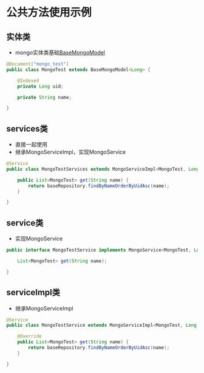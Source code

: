 # 公共方法使用示例

## 实体类


- mongo实体类基础[BaseMongoModel](../../third-provider-stater/mongo-provider-stater/src/main/java/com/example/mongo/provider/stater/model/BaseMongoModel.java)
```java
@Document("mongo_test")
public class MongoTest extends BaseMongoModel<Long> {

    @Indexed
    private Long uid;

    private String name;

}
```

## services类
- 直接一起使用
- 继承MongoServiceImpl，实现MongoService

```java
@Service
public class MongoTestServices extends MongoServiceImpl<MongoTest, Long, MongoTestRepository> implements MongoService<MongoTest, Long> {

    public List<MongoTest> get(String name) {
        return baseRepository.findByNameOrderByUidAsc(name);
    }

}
```

## service类
- 实现MongoService
```java
public interface MongoTestService implements MongoService<MongoTest, Long> {

    List<MongoTest> get(String name);

}
```
## serviceImpl类
- 继承MongoServiceImpl
```java
@Service
public class MongoTestService extends MongoServiceImpl<MongoTest, Long, MongoTestRepository> {

    @Override
    public List<MongoTest> get(String name) {
        return baseRepository.findByNameOrderByUidAsc(name);
    }

}
```
